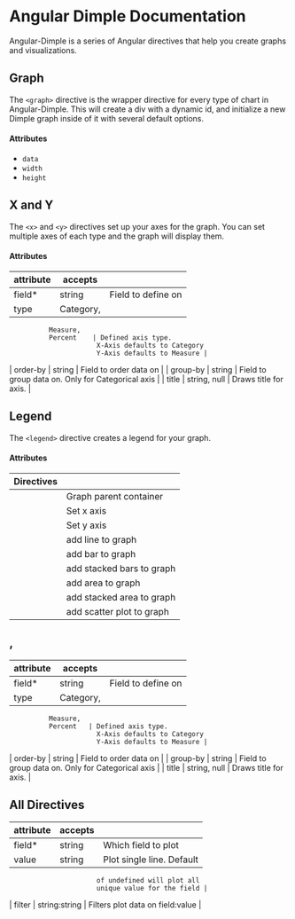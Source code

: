 # Angular Dimple Documentation

Angular-Dimple is a series of Angular directives that help you create graphs and visualizations.

## Graph

The `<graph>` directive is the wrapper directive for every type of chart in Angular-Dimple. This will create a div with a dynamic id, and initialize a new Dimple graph inside of it with several default options.

#### Attributes

- `data`
- `width`
- `height`

## X and Y

The `<x>` and `<y>` directives set up your axes for the graph. You can set multiple axes of each type and the graph will display them.

#### Attributes

| attribute | accepts     |                              |
| --------- | --------- | -------------------------- |
| field*    | string    | Field to define on         |
| type        | Category,
              Measure,
              Percent    | Defined axis type.
                          X-Axis defaults to Category
                          Y-Axis defaults to Measure |
| order-by  | string    | Field to order data on     |
| group-by  | string    | Field to group data on.
                          Only for Categorical axis  |
| title     | string,
              null        | Draws title for axis.      |

## Legend

The `<legend>` directive creates a legend for your graph.

#### Attributes

| Directives     		|						     |
| --------------------- | -------------------------- |
| <graph>		  		| Graph parent container     |
| <x>			  		| Set x axis 		 	     |
| <y>			  		| Set y axis  			     |
| <line>		  		| add line to graph 	     |
| <bar>		  			| add bar to graph 		     |
| <stacked-bar>			| add stacked bars to graph  |
| <area>		  		| add area to graph          |
| <stacked-area>		| add stacked area to graph  |
| <scatter-plot>		| add scatter plot to graph  |

## <x>, <y>
| attribute | accepts 	| 							 |
| --------- | --------- | -------------------------- |
| field*	| string	| Field to define on         |
| type		| Category,
			  Measure,
			  Percent	| Defined axis type.
						  X-Axis defaults to Category
						  Y-Axis defaults to Measure |
| order-by  | string    | Field to order data on     |
| group-by  | string    | Field to group data on.
						  Only for Categorical axis  |
| title 	| string,
			  null		| Draws title for axis.      |

## All Directives
| attribute | accepts 	| 							 |
| --------- | --------- | -------------------------- |
| field* 	| string	| Which field to plot 	 	 |
| value		| string	| Plot single line. Default
						  of undefined will plot all
	   					  unique value for the field |
| filter    | string:string | Filters plot data on
							  field:value			 |

